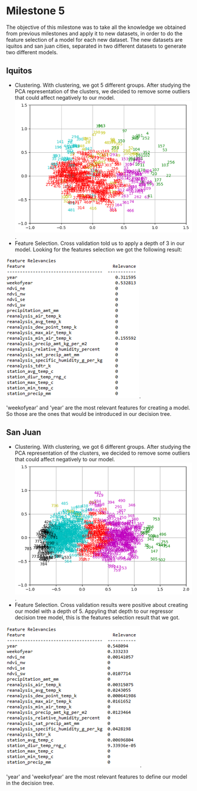 # Milestone 5

The objective of this milestone was to take all the knowledge we obtained from previous milestones and apply it to new datasets, in order to do the feature selection of a model for each new dataset. The new datasets are iquitos and san juan cities, separated in two different datasets to generate two different models.

## Iquitos
* Clustering. With clustering, we got 5 different groups. After studying the PCA representation of the clusters, we decided to remove some outliers that could affect negatively to our model.
![clustering](https://github.com/CarlosCordoba96/Machine-Learning-techniques/blob/master/Milestone5/iquitos/images/pca.png).
* Feature Selection. Cross validation told us to apply a depth of 3 in our model. Looking for the features selection we got the following result:

![features](https://github.com/CarlosCordoba96/Machine-Learning-techniques/blob/master/Milestone5/iquitos/images/feature_relevancies.png).

'weekofyear' and 'year' are the most relevant features for creating a model. So those are the ones that would be introduced in our decision tree.

## San Juan
* Clustering. With clustering, we got 6 different groups. After studying the PCA representation of the clusters, we decided to remove some outliers that could affect negatively to our model.
![clustering](https://github.com/CarlosCordoba96/Machine-Learning-techniques/blob/master/Milestone5/san%20juan/Img/clustering.png).
* Feature Selection. Cross validation results were positive about creating our model with a depth of 5. Appyling that depth to our regressor decision tree model, this is the features selection result that we got.

![features](https://github.com/CarlosCordoba96/Machine-Learning-techniques/blob/master/Milestone5/san%20juan/Img/Features%20relevances.PNG).

'year' and 'weekofyear' are the most relevant features to define our model in the decision tree.
